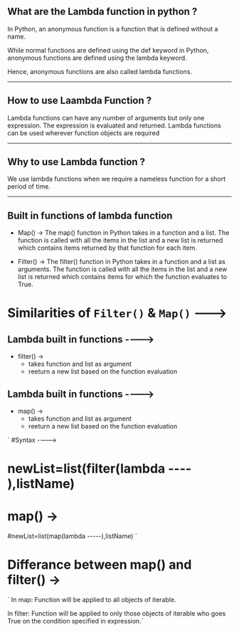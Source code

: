 ## What are the Lambda function in python ?

In Python, an anonymous function is a function that is defined without a name.

While normal functions are defined using the def keyword in Python, anonymous functions are defined using the lambda keyword.

Hence, anonymous functions are also called lambda functions.

--------------------------------------------------------------------------------------------------------------------------------------------

## How to use Laambda Function ?

Lambda functions can have any number of arguments but only one expression. The expression is evaluated and returned.
Lambda functions can be used wherever function objects are required

--------------------------------------------------------------------------------------------------------------------------------------------

## Why to use Lambda function ? 

We use lambda functions when we require a nameless function for a short period of time.

--------------------------------------------------------------------------------------------------------------------------------------------

## Built in functions of lambda function 

- Map() ->
The map() function in Python takes in a function and a list.
The function is called with all the items in the list and a new list is returned which contains items returned by that function for each item.


- Filter() ->
The filter() function in Python takes in a function and a list as arguments.
The function is called with all the items in the list and a new list is returned which contains items for which the function evaluates to True.


# Similarities of `Filter()` & `Map()` --->

## Lambda built in functions ---->
- filter() -> 
     - takes function and list as argument 
     - reeturn a new list based on the function evaluation


## Lambda built in functions ---->
- map() -> 
     - takes function and list as argument 
     - reeturn a new list based on the function evaluation


`
#Syntax ---->
# newList=list(filter(lambda ---- ),listName)
# map() ->
#newList=list(map(lambda -----),listName)
`


# Differance between map() and filter() ->

` In map: Function will be applied to all objects of iterable.

 In filter: Function will be applied to only those objects of iterable who goes True on the condition specified in expression.`

